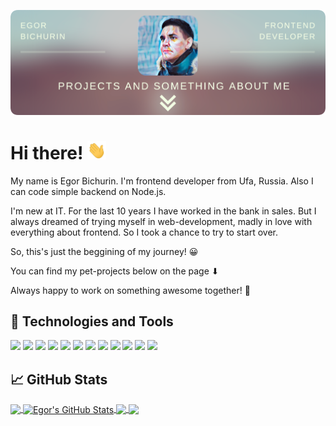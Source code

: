 [![Header](./readme_header.png "Header")](https://movielike.nomoredomains.club)

# Hi there! <img src="./hello.gif" width="30px">
My name is Egor Bichurin. I'm frontend developer from Ufa, Russia. Also I can code simple backend on Node.js.

I'm new at IT. For the last 10 years I have worked in the bank in sales. But I always dreamed of trying myself in web-development, madly in love with everything about frontend. So I took a chance to try to start over.

So, this's just the beggining of my journey! &#x1f600;

You can find my pet-projects below on the page &#x2b07;

Always happy to work on something awesome together! &#x1f918;

## &#x1f527; Technologies and Tools
![](https://img.shields.io/badge/OS-macOS-informational?style=flat&logo=apple&logoColor=white&color=2bbc8a)
![](https://img.shields.io/badge/Editor-VS%20Code-informational?style=flat&logo=VisualStudioCode&logoColor=white&color=2bbc8a)
![](https://img.shields.io/badge/Markdown-HTML5-informational?style=flat&logo=html5&logoColor=white&color=2bbc8a)
![](https://img.shields.io/badge/Markdown-CSS3-informational?style=flat&logo=css3&logoColor=white&color=2bbc8a)
![](https://img.shields.io/badge/Code-JavaScript-informational?style=flat&logo=javascript&logoColor=white&color=2bbc8a)
![](https://img.shields.io/badge/Framework-React-informational?style=flat&logo=react&logoColor=white&color=2bbc8a)
![](https://img.shields.io/badge/State%20Management-Redux-informational?style=flat&logo=redux&logoColor=white&color=2bbc8a)
![](https://img.shields.io/badge/Backend-Node.js-informational?style=flat&logo=node.js&logoColor=white&color=2bbc8a)
![](https://img.shields.io/badge/Framework-Express.js-informational?style=flat&logo=node.js&logoColor=white&color=2bbc8a)
![](https://img.shields.io/badge/Database-MongoDB-informational?style=flat&logo=MongoDB&logoColor=white&color=2bbc8a)
![](https://img.shields.io/badge/Methodology-BEM-informational?style=flat&logo=bem&logoColor=white&color=2bbc8a)
![](https://img.shields.io/badge/Shell-Bash-informational?style=flat&logo=GNUBash&logoColor=white&color=2bbc8a)


## &#x1f4c8; GitHub Stats
<a href="https://github.com/bichurines/bichurines">
  <img align="center" src="https://github-readme-stats.vercel.app/api/top-langs/?username=bichurines&title_color=ffffff&text_color=c9cacc&icon_color=2bbc8a&bg_color=1d1f21&langs_count=3" />
</a>
<a href="https://github.com/bichurines/bichurines">
  <img align="center" src="https://github-readme-stats.vercel.app/api?username=bichurines&show_icons=true&line_height=27&count_private=true&title_color=ffffff&text_color=c9cacc&icon_color=2bbc8a&bg_color=1d1f21" alt="Egor's GitHub Stats" />
</a>

<a href="https://github.com/BichurinES/movies-explorer-frontend">
  <img align="center" src="https://github-readme-stats.vercel.app/api/pin?username=BichurinES&repo=movies-explorer-frontend&title_color=ffffff&bg_color=1d1f21&text_color=c9cacc&icon_color=2bbc8a" />
</a>


<a href="https://github.com/BichurinES/react-mesto-api-full">
  <img align="center" src="https://github-readme-stats.vercel.app/api/pin/?username=BichurinES&repo=react-mesto-api-full&title_color=ffffff&text_color=c9cacc&icon_color=2bbc8a&bg_color=1d1f21" />
</a>

<!--
**BichurinES/BichurinES** is a ✨ _special_ ✨ repository because its `README.md` (this file) appears on your GitHub profile.

Here are some ideas to get you started:

- 🔭 I’m currently working on ...
- 🌱 I’m currently learning ...
- 👯 I’m looking to collaborate on ...
- 🤔 I’m looking for help with ...
- 💬 Ask me about ...
- 📫 How to reach me: ...
- 😄 Pronouns: ...
- ⚡ Fun fact: ...
-->
